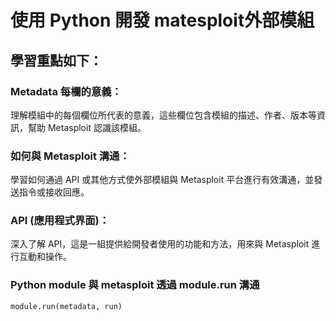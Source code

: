 # 使用 Python 開發 matesploit外部模組

## 學習重點如下：

### Metadata 每欄的意義：
理解模組中的每個欄位所代表的意義，這些欄位包含模組的描述、作者、版本等資訊，幫助 Metasploit 認識該模組。

### 如何與 Metasploit 溝通：
學習如何通過 API 或其他方式使外部模組與 Metasploit 平台進行有效溝通，並發送指令或接收回應。

### API (應用程式界面)：
深入了解 API，這是一組提供給開發者使用的功能和方法，用來與 Metasploit 進行互動和操作。

### Python module 與 metasploit 透過 module.run 溝通
```
module.run(metadata, run)
```


